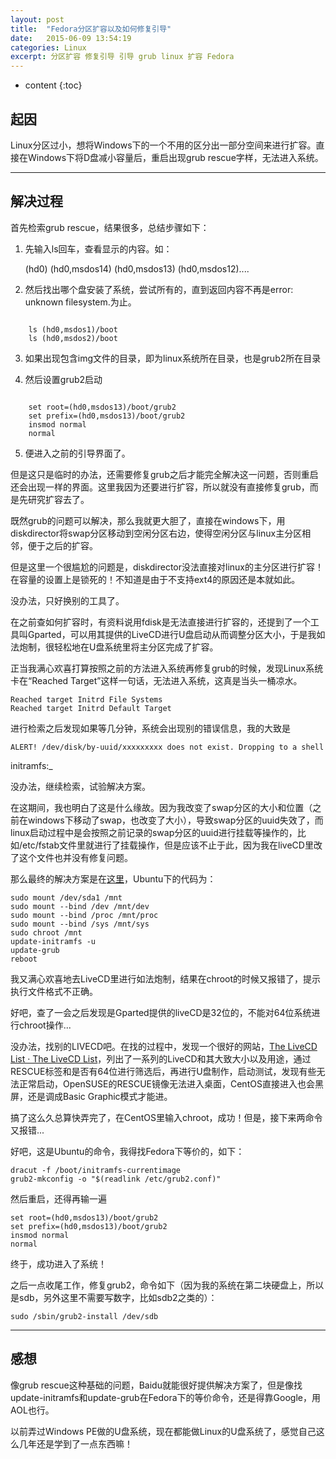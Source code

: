```yaml
---
layout: post
title:  "Fedora分区扩容以及如何修复引导"
date:   2015-06-09 13:54:19
categories: Linux
excerpt: 分区扩容 修复引导 引导 grub linux 扩容 Fedora
---
```


* content
{:toc}


## 起因

Linux分区过小，想将Windows下的一个不用的区分出一部分空间来进行扩容。直接在Windows下将D盘减小容量后，重启出现grub rescue字样，无法进入系统。

---

## 解决过程

首先检索grub rescue，结果很多，总结步骤如下：

1. 先输入ls回车，查看显示的内容。如：

    (hd0)  (hd0,msdos14) (hd0,msdos13) (hd0,msdos12)....


2. 然后找出哪个盘安装了系统，尝试所有的，直到返回内容不再是error: unknown filesystem.为止。

<pre><code class="shell">
    ls (hd0,msdos1)/boot
    ls (hd0,msdos2)/boot
</code></pre>

3. 如果出现包含img文件的目录，即为linux系统所在目录，也是grub2所在目录

4. 然后设置grub2启动

<pre><code class="shell">
    set root=(hd0,msdos13)/boot/grub2
    set prefix=(hd0,msdos13)/boot/grub2
    insmod normal
    normal
</code></pre>

5. 便进入之前的引导界面了。
 
但是这只是临时的办法，还需要修复grub之后才能完全解决这一问题，否则重启还会出现一样的界面。这里我因为还要进行扩容，所以就没有直接修复grub，而是先研究扩容去了。

既然grub的问题可以解决，那么我就更大胆了，直接在windows下，用diskdirector将swap分区移动到空闲分区右边，使得空闲分区与linux主分区相邻，便于之后的扩容。

但是这里一个很尴尬的问题是，diskdirector没法直接对linux的主分区进行扩容！在容量的设置上是锁死的！不知道是由于不支持ext4的原因还是本就如此。

没办法，只好换别的工具了。

在之前查如何扩容时，有资料说用fdisk是无法直接进行扩容的，还提到了一个工具叫Gparted，可以用其提供的LiveCD进行U盘启动从而调整分区大小，于是我如法炮制，很轻松地在U盘系统里将主分区完成了扩容。

正当我满心欢喜打算按照之前的方法进入系统再修复grub的时候，发现Linux系统卡在“Reached Target”这样一句话，无法进入系统，这真是当头一桶凉水。

    Reached target Initrd File Systems
    Reached target Initrd Default Target

进行检索之后发现如果等几分钟，系统会出现别的错误信息，我的大致是

    ALERT! /dev/disk/by-uuid/xxxxxxxxx does not exist. Dropping to a shell
initramfs:_

没办法，继续检索，试验解决方案。

在这期间，我也明白了这是什么缘故。因为我改变了swap分区的大小和位置（之前在windows下移动了swap，也改变了大小），导致swap分区的uuid失效了，而linux启动过程中是会按照之前记录的swap分区的uuid进行挂载等操作的，比如/etc/fstab文件里就进行了挂载操作，但是应该不止于此，因为我在liveCD里改了这个文件也并没有修复问题。

那么最终的解决方案是在[这里](http://askubuntu.com/questions/516217/alert-dev-disk-by-uuid-xxxxxxxxx-does-not-exist-dropping-to-a-shell)，Ubuntu下的代码为：

    sudo mount /dev/sda1 /mnt
    sudo mount --bind /dev /mnt/dev
    sudo mount --bind /proc /mnt/proc
    sudo mount --bind /sys /mnt/sys
    sudo chroot /mnt
    update-initramfs -u
    update-grub
    reboot

我又满心欢喜地去LiveCD里进行如法炮制，结果在chroot的时候又报错了，提示执行文件格式不正确。

好吧，查了一会之后发现是Gparted提供的liveCD是32位的，不能对64位系统进行chroot操作...

没办法，找别的LIVECD吧。在找的过程中，发现一个很好的网站，[The LiveCD List · The LiveCD List](http://livecdlist.com/)，列出了一系列的LiveCD和其大致大小以及用途，通过RESCUE标签和是否有64位进行筛选后，再进行U盘制作，启动测试，发现有些无法正常启动，OpenSUSE的RESCUE镜像无法进入桌面，CentOS直接进入也会黑屏，还是调成Basic Graphic模式才能进。

搞了这么久总算快弄完了，在CentOS里输入chroot，成功！但是，接下来两命令又报错...

好吧，这是Ubuntu的命令，我得找Fedora下等价的，如下：

    dracut -f /boot/initramfs-currentimage
    grub2-mkconfig -o "$(readlink /etc/grub2.conf)"

然后重启，还得再输一遍

    set root=(hd0,msdos13)/boot/grub2
    set prefix=(hd0,msdos13)/boot/grub2
    insmod normal
    normal

终于，成功进入了系统！

之后一点收尾工作，修复grub2，命令如下（因为我的系统在第二块硬盘上，所以是sdb，另外这里不需要写数字，比如sdb2之类的）：

    sudo /sbin/grub2-install /dev/sdb

---

## 感想

像grub rescue这种基础的问题，Baidu就能很好提供解决方案了，但是像找update-initramfs和update-grub在Fedora下的等价命令，还是得靠Google，用AOL也行。

以前弄过Windows PE做的U盘系统，现在都能做Linux的U盘系统了，感觉自己这么几年还是学到了一点东西嘛！